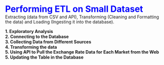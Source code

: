 <div style="padding: 0; margin: 0; line-height: 1.2;">
    <h1 style="margin: 0;"><b><font color='blue'>Performing ETL on Small Dataset</font></b></h1>
    Extracting (data from CSV and API), Transforming (Cleaning and Formatting the data) and Loading (Ingesting it into the database).</p>
    <p style="margin: 0;"><b>1. Exploratory Analysis</b><br>
    <p style="margin: 0;"><b>2. Connecting to the Database</b><br>
    <p style="margin: 0;"><b>3. Collecting Data from Different Sources</b><br>
    <p style="margin: 0;"><b>4. Transforming the data</b><br>
    <p style="margin: 0;"><b>5. Using API to Pull the Exchange Rate Data for Each Market from the Web</b><br>
    <p style="margin: 0;"><b>5. Updating the Table in the Database</b><br>
</div>


